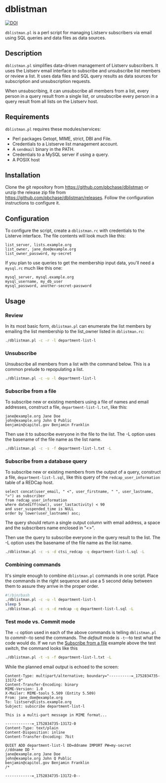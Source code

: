# dblistman

[![DOI](https://zenodo.org/badge/78542503.svg)](https://doi.org/10.5281/zenodo.16271143)

`dblistman.pl` is a perl script for managing Listserv subscribers via email using SQL queries and data files as data sources. 

## Description

`dblistman.pl` simplifies data-driven management of Listserv subscribers. It uses the Listserv email interface to subscribe and unsubscribe list members or review a list. It uses data files and SQL query results as data sources for subscription and unsubscription requests. 

When unsubscribing, it can unsubscribe all members from a list, every person in a query result from a single list, or unsubscribe every person in a query result from all lists on the Listserv host.

## Requirements

`dblistman.pl` requires these modules/services:

- Perl packages Getopt, MIME, strict, DBI and File.
- Credentials to a Listserve list management account.
- A `sendmail` binary in the PATH.
- Credentials to a MySQL server if using a query.
- A POSIX host

## Installation

Clone the git repository from https://github.com/pbchase/dblistman or unzip the release zip file from https://github.com/pbchase/dblistman/releases. Follow the configuration instructions to configure it.

## Configuration

To configure the script, create a `dblistman.rc` with credentials to the Listerve interface. The file contents will look much like this:

```
list_server, lists.example.org
list_owner, jane_doe@example.org
list_owner_password, my-secret
```

If you plan to use queries to get the membership input data, you'll need a `mysql.rc` much like this one:

```
mysql_server, mysql.example.org
mysql_username, my_db_user
mysql_password, another-secret-password
```

## Usage

### Review
In its most basic form, `dblistman.pl` can enumerate the list members by emailing the list membership to the list_owner listed in `dblistman.rc`:

```sh
./dblistman.pl -c -r -l department-list-l
```

### Unsubscribe
Unsubscribe all members from a list with the command below. This is a common prelude to repopulating a list.

```sh
./dblistman.pl -c -u -l department-list-l
```

### Subscribe from a file
To subscribe new or existing members using a file of names and email addresses, construct a file, `department-list-l.txt`, like this:

```
jane@example.org Jane Doe
john@example.org John Q Public
benjamin@capitol.gov Benjamin Franklin
```

Then use it to subscribe everyone in the file to the list. The -L option uses the basename of the file name as the list name.

```sh
./dblistman.pl -c -s -f department-list-l.txt -L
```

### Subscribe from a database query
To subscribe new or existing members from the output of a query, construct a file, `department-list-l.sql`, like this query of the `redcap_user_information` table of a REDCap host.

```
select concat(user_email, " <", user_firstname, " ", user_lastname, ">") as subscriber
from redcap_user_information
where datediff(now(), user_lastactivity) < 90 
and user_suspended_time is NULL 
order by lower(user_lastname) asc;
```

The query should return a single output column with email address, a space and the subscribers name enclosed in "<>".

Then use the query to subscribe everyone in the query result to the list. The -L option uses the basename of the file name as the list name.

```bash
./dblistman.pl -c -s -d ctsi_redcap -q department-list-l.sql -L
```

### Combining commands

It's simple enough to combine `dblistman.pl` commands in one script. Place the commands in the right sequence and use a 5 second delay between them to assure they arrive in the proper order.

```bash
#!/bin/bash
./dblistman.pl -c -u -l department-list-l
sleep 5
./dblistman.pl -c -s -d redcap -q department-list-l.sql -L
```

### Test mode vs. Commit mode
The `-c` option used in each of the above commands is telling `dblistman.pl` to _commit_--to send the commands. The _default_ mode is `-t`--to test what the code would do. If we run the [Subscribe from a file](./#subscribe-from-a-file) example above the test switch, the command looks like this

```sh
./dblistman.pl -t -s -f department-list-l.txt -L
```

While the planned email output is echoed to the screen:

```
Content-Type: multipart/alternative; boundary="----------=_1752834735-13172-0"
Content-Transfer-Encoding: binary
MIME-Version: 1.0
X-Mailer: MIME-tools 5.509 (Entity 5.509)
From: jane_doe@example.org
To: listserv@lists.example.org
Subject: subscribe department-list-l

This is a multi-part message in MIME format...

------------=_1752834735-13172-0
Content-Type: text/plain
Content-Disposition: inline
Content-Transfer-Encoding: 7bit

QUIET ADD department-list-l DD=ddname IMPORT PW=my-secret
//ddname DD *
jane@example.org Jane Doe
john@example.org John Q Public
benjamin@capitol.gov Benjamin Franklin
/*

------------=_1752834735-13172-0--
```
